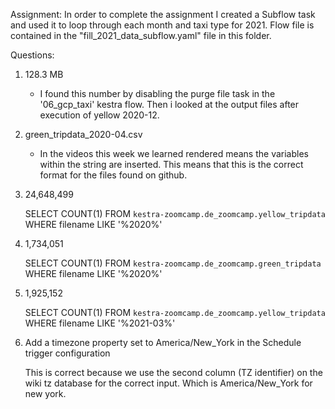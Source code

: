 Assignment:
    In order to complete the assignment I created a Subflow task and used it to loop through each month and taxi type for 2021.  Flow file is contained in the "fill_2021_data_subflow.yaml" file in this folder.

Questions:

1. 128.3 MB 

    - I found this number by disabling the purge file task in the '06_gcp_taxi' kestra flow.  Then i looked at the output files after execution of yellow 2020-12.

2. green_tripdata_2020-04.csv

    - In the videos this week we learned rendered means the variables within the string are inserted. This means that this is the correct format for the files found on github.

3. 24,648,499
    
    SELECT COUNT(1) 
    FROM `kestra-zoomcamp.de_zoomcamp.yellow_tripdata` 
    WHERE filename LIKE '%2020%'

4. 1,734,051

    SELECT COUNT(1) 
    FROM `kestra-zoomcamp.de_zoomcamp.green_tripdata` 
    WHERE filename LIKE '%2020%'

5. 1,925,152

    SELECT COUNT(1) 
    FROM `kestra-zoomcamp.de_zoomcamp.yellow_tripdata` 
    WHERE filename LIKE '%2021-03%'

6. Add a timezone property set to America/New_York in the Schedule trigger configuration

    This is correct because we use the second column (TZ identifier) on the wiki tz database for the correct input. Which is America/New_York for new york.
